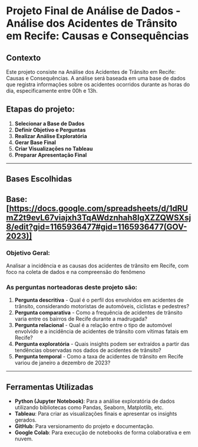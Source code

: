 # Projeto Final de Análise de Dados - Análise dos Acidentes de Trânsito em Recife: Causas e Consequências

## Contexto  
Este projeto consiste na Análise dos Acidentes de Trânsito em Recife: Causas e Consequências. A análise será baseada em uma base de dados que registra informações sobre os acidentes ocorridos durante as horas do dia, especificamente entre 00h e 13h.

## Etapas do projeto:
1. **Selecionar a Base de Dados**
2. **Definir Objetivo e Perguntas**
3. **Realizar Análise Exploratória**
4. **Gerar Base Final** 
5. **Criar Visualizações no Tableau**
6. **Preparar Apresentação Final** 
---

## Bases Escolhidas  
**Base**: [https://docs.google.com/spreadsheets/d/1dRUmZ2t9evL67viajxh3TqAWdznhah8lgXZZQWSXsj8/edit?gid=1165936477#gid=1165936477(GOV-2023)] 
---
 
### Objetivo Geral:
Analisar a incidência e as causas dos acidentes de trânsito em Recife, com foco na coleta de dados e na compreensão do fenômeno

### As perguntas norteadoras deste projeto são:   
1. **Pergunta descritiva** - Qual é o perfil dos envolvidos em acidentes de trânsito, considerando motoristas de automóveis, ciclistas e pedestres?
2. **Pergunta comparativa** - Como a frequência de acidentes de trânsito varia entre os bairros de Recife durante a madrugada?  
3. **Pergunta relacional** - Qual é a relação entre o tipo de automóvel envolvido e a incidência de acidentes de trânsito com vítimas fatais em Recife? 
4. **Pergunta exploratória** - Quais insights podem ser extraídos a partir das tendências observadas nos dados de acidentes de trânsito?
5. **Pergunta temporal** - Como a taxa de acidentes de trânsito em Recife variou de janeiro a dezembro de 2023?

---

## Ferramentas Utilizadas  
- **Python (Jupyter Notebook)**: Para a análise exploratória de dados utilizando bibliotecas como Pandas, Seaborn, Matplotlib, etc.  
- **Tableau**: Para criar as visualizações finais e apresentar os insights gerados.  
- **GitHub**: Para versionamento do projeto e documentação.
- **Google Colab**: Para execução de notebooks de forma colaborativa e em nuvem. 
